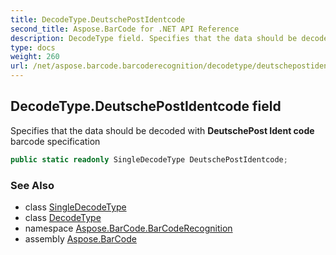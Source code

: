 ```yaml
---
title: DecodeType.DeutschePostIdentcode
second_title: Aspose.BarCode for .NET API Reference
description: DecodeType field. Specifies that the data should be decoded with DeutschePost Ident code barcode specification
type: docs
weight: 260
url: /net/aspose.barcode.barcoderecognition/decodetype/deutschepostidentcode/
---
```

## DecodeType.DeutschePostIdentcode field

Specifies that the data should be decoded with **DeutschePost Ident code** barcode specification

```csharp
public static readonly SingleDecodeType DeutschePostIdentcode;
```

### See Also

* class [SingleDecodeType](../../singledecodetype/)
* class [DecodeType](../)
* namespace [Aspose.BarCode.BarCodeRecognition](../../../aspose.barcode.barcoderecognition/)
* assembly [Aspose.BarCode](../../../)


